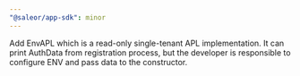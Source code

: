 ```yaml
---
"@saleor/app-sdk": minor
---
```


Add EnvAPL which is a read-only single-tenant APL implementation. It can print AuthData from registration process, but the developer is responsible to configure ENV and pass data to the constructor.

